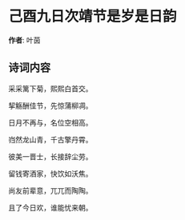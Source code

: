 # 己酉九日次靖节是岁是日韵

**作者**: 叶茵

## 诗词内容

采采篱下菊，熙熙白首交。

挈觞酬佳节，先惊蒲柳凋。

日月不再与，名位空相高。

岿然龙山青，千古擎丹霄。

彼美一晋士，长接辞尘劳。

留钱寄酒家，快饮如沃焦。

尚友前辈意，兀兀而陶陶。

且了今日欢，谁能忧来朝。

